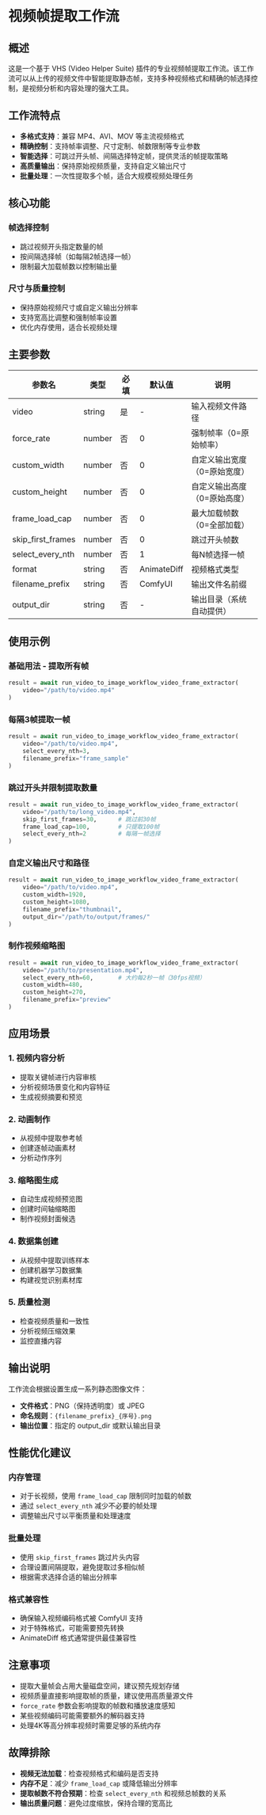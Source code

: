 # 视频帧提取工作流

## 概述

这是一个基于 VHS (Video Helper Suite) 插件的专业视频帧提取工作流。该工作流可以从上传的视频文件中智能提取静态帧，支持多种视频格式和精确的帧选择控制，是视频分析和内容处理的强大工具。

## 工作流特点

- **多格式支持**：兼容 MP4、AVI、MOV 等主流视频格式
- **精确控制**：支持帧率调整、尺寸定制、帧数限制等专业参数
- **智能选择**：可跳过开头帧、间隔选择特定帧，提供灵活的帧提取策略
- **高质量输出**：保持原始视频质量，支持自定义输出尺寸
- **批量处理**：一次性提取多个帧，适合大规模视频处理任务

## 核心功能

### 帧选择控制
- 跳过视频开头指定数量的帧
- 按间隔选择帧（如每隔2帧选择一帧）
- 限制最大加载帧数以控制输出量

### 尺寸与质量控制
- 保持原始视频尺寸或自定义输出分辨率
- 支持宽高比调整和强制帧率设置
- 优化内存使用，适合长视频处理

## 主要参数

| 参数名 | 类型 | 必填 | 默认值 | 说明 |
|--------|------|------|--------|------|
| video | string | 是 | - | 输入视频文件路径 |
| force_rate | number | 否 | 0 | 强制帧率（0=原始帧率） |
| custom_width | number | 否 | 0 | 自定义输出宽度（0=原始宽度） |
| custom_height | number | 否 | 0 | 自定义输出高度（0=原始高度） |
| frame_load_cap | number | 否 | 0 | 最大加载帧数（0=全部加载） |
| skip_first_frames | number | 否 | 0 | 跳过开头帧数 |
| select_every_nth | number | 否 | 1 | 每N帧选择一帧 |
| format | string | 否 | AnimateDiff | 视频格式类型 |
| filename_prefix | string | 否 | ComfyUI | 输出文件名前缀 |
| output_dir | string | 否 | - | 输出目录（系统自动提供） |

## 使用示例

### 基础用法 - 提取所有帧
```python
result = await run_video_to_image_workflow_video_frame_extractor(
    video="/path/to/video.mp4"
)
```

### 每隔3帧提取一帧
```python
result = await run_video_to_image_workflow_video_frame_extractor(
    video="/path/to/video.mp4",
    select_every_nth=3,
    filename_prefix="frame_sample"
)
```

### 跳过开头并限制提取数量
```python
result = await run_video_to_image_workflow_video_frame_extractor(
    video="/path/to/long_video.mp4",
    skip_first_frames=30,      # 跳过前30帧
    frame_load_cap=100,        # 只提取100帧
    select_every_nth=2         # 每隔一帧选择
)
```

### 自定义输出尺寸和路径
```python
result = await run_video_to_image_workflow_video_frame_extractor(
    video="/path/to/video.mp4",
    custom_width=1920,
    custom_height=1080,
    filename_prefix="thumbnail",
    output_dir="/path/to/output/frames/"
)
```

### 制作视频缩略图
```python
result = await run_video_to_image_workflow_video_frame_extractor(
    video="/path/to/presentation.mp4",
    select_every_nth=60,       # 大约每2秒一帧（30fps视频）
    custom_width=480,
    custom_height=270,
    filename_prefix="preview"
)
```

## 应用场景

### 1. **视频内容分析**
- 提取关键帧进行内容审核
- 分析视频场景变化和内容特征
- 生成视频摘要和预览

### 2. **动画制作**
- 从视频中提取参考帧
- 创建逐帧动画素材
- 分析动作序列

### 3. **缩略图生成**
- 自动生成视频预览图
- 创建时间轴缩略图
- 制作视频封面候选

### 4. **数据集创建**
- 从视频中提取训练样本
- 创建机器学习数据集
- 构建视觉识别素材库

### 5. **质量检测**
- 检查视频质量和一致性
- 分析视频压缩效果
- 监控直播内容

## 输出说明

工作流会根据设置生成一系列静态图像文件：

- **文件格式**：PNG（保持透明度）或 JPEG
- **命名规则**：`{filename_prefix}_{序号}.png`
- **输出位置**：指定的 output_dir 或默认输出目录

## 性能优化建议

### 内存管理
- 对于长视频，使用 `frame_load_cap` 限制同时加载的帧数
- 通过 `select_every_nth` 减少不必要的帧处理
- 调整输出尺寸以平衡质量和处理速度

### 批量处理
- 使用 `skip_first_frames` 跳过片头内容
- 合理设置间隔提取，避免提取过多相似帧
- 根据需求选择合适的输出分辨率

### 格式兼容性
- 确保输入视频编码格式被 ComfyUI 支持
- 对于特殊格式，可能需要预先转换
- AnimateDiff 格式通常提供最佳兼容性

## 注意事项

- 提取大量帧会占用大量磁盘空间，建议预先规划存储
- 视频质量直接影响提取帧的质量，建议使用高质量源文件
- `force_rate` 参数会影响提取的帧数和播放速度感知
- 某些视频编码可能需要额外的解码器支持
- 处理4K等高分辨率视频时需要足够的系统内存

## 故障排除

- **视频无法加载**：检查视频格式和编码是否支持
- **内存不足**：减少 `frame_load_cap` 或降低输出分辨率
- **提取帧数不符合预期**：检查 `select_every_nth` 和视频总帧数的关系
- **输出质量问题**：避免过度缩放，保持合理的宽高比